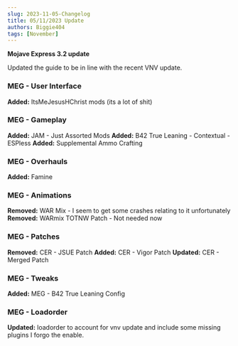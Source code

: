 ```yaml
---
slug: 2023-11-05-Changelog
title: 05/11/2023 Update
authors: Biggie404
tags: [November]
---
```


**Mojave Express 3.2 update**

Updated the guide to be in line with the recent VNV update.

### MEG - User Interface
**Added:** ItsMeJesusHChrist mods (its a lot of shit)

### MEG - Gameplay
**Added:** JAM - Just Assorted Mods
**Added:** B42 True Leaning - Contextual - ESPless
**Added:** Supplemental Ammo Crafting

### MEG - Overhauls
**Added:** Famine

### MEG - Animations
**Removed:** WAR Mix - I seem to get some crashes relating to it unfortunately
**Removed:** WARmix TOTNW Patch - Not needed now

### MEG - Patches
**Removed:** CER - JSUE Patch
**Added:** CER - Vigor Patch
**Updated:** CER - Merged Patch

### MEG - Tweaks
**Added:** MEG - B42 True Leaning Config

### MEG - Loadorder
**Updated:** loadorder to account for vnv update and include some missing plugins I forgo the enable.